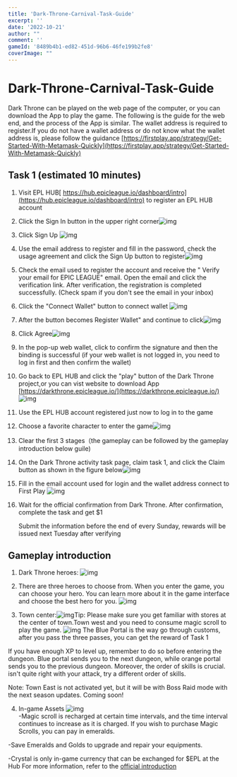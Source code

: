 ```yaml
---
title: 'Dark-Throne-Carnival-Task-Guide'
excerpt: ''
date: '2022-10-21'
author: "" 
comment: ''
gameId: '8489b4b1-ed82-451d-96b6-46fe199b2fe8'
coverImage: ""
---
```


# Dark-Throne-Carnival-Task-Guide

Dark Throne can be played on the web page of the computer, or you can download the App to play the game. The following is the guide for the web end, and the process of the App is similar. The wallet address is required to register.If you do not have a wallet address or do not know what the wallet address is, please follow the guidance [https://firstplay.app/strategy/Get-Started-With-Metamask-Quickly](https://firstplay.app/strategy/Get-Started-With-Metamask-Quickly)

## Task 1 (estimated 10 minutes)

1. Visit EPL HUB[ https://hub.epicleague.io/dashboard/intro](https://hub.epicleague.io/dashboard/intro) to register an EPL HUB account

2. Click the Sign In button in the upper right corner![img](https://lh3.googleusercontent.com/gNCy603kr7gynRyRtjob9-CuZgf3A3cV_Z_Y0pQ_d0cLR9Don86XPvh5-38w9dgBOtK9psffIqD1e4Q9nxsRsMTsQ0WBUQE-8L1YT49Vvyue2wEEQeIpfkbN7infV1cBrqCMGUl8-MwaH8zD1W-LJXUS1cwzZZKq-sts5EBvpyEjFG3VYNLeq-ZxR3uMjg)

3. Click Sign Up
![img](https://lh5.googleusercontent.com/eqDDx9CuDf_uxQTmVHzASAuwK425TP-WxfR7ld2kdo6zrY23qcyGgJa8mQUODYJUsn3B2OyW_A1WLH3J4_ELblKOzPpTeu7Z4DqJggIgPRwcRKmcSLvkhgqaLYk7WXlptR91eDDAMKyBxbs2IhrivWqUeOpkJZ31OV-J8xjarGjiWyNF1U-ay6y8HpcdoQ)

4. Use the email address to register and fill in the password, check the usage agreement and click the Sign Up button to register![img](https://lh6.googleusercontent.com/5rVPl6zPupDP36m6QK4ue08TbGkPWLWtmbRJPdKs91bTIjwx4593KbGVrEJQaL2lL-JBQfPcLYi-asU09qMGRI-dSzmkaoZ1nHNBKsKG_OVU3deKszN2cSyuz_eKebPAKEOV_ORq5C5ASc962lZMCHP40HNVBLUmAWRIcc-9bxYVXTZJRoUtUYrTJun4OQ)

5. Check the email used to register the account and receive the " Verify your email for EPIC LEAGUE" email. Open the email and click the verification link. After verification, the registration is completed successfully. (Check spam if you don't see the email in your inbox)

6. Click the "Connect Wallet" button to connect wallet ![img](https://lh6.googleusercontent.com/UMRF98uFuKaoVzNqgt3YSFIV9s0S86SE7U2aHYEamsTV4kKE5DqPXkge_CfiAmsy8tcrEBqw2oajyH4JuLRztt9RJEqjVgz71tIdvG9WcgElvjtY_loE5tNCQNjxyJ9tbbzEJjY6e3hgF31pOcuxrzKjjWV5ZK0obSws8F_AJ7zHN5L7kKy8BqDWRUT6Mg)

7. After the button becomes Register Wallet" and continue to click![img](https://lh5.googleusercontent.com/hRcLVgdgCvPJ9Ap57z33bnez7NgMhsnHkobd9Xprbpsupw3pRRQ6n6qPbFWUiyvllB49bulHtPl0l7XDE1NT19ofhRHvFwY74p6un9kwWKWab1nc0JgfhINnlSvfF6bfZu2Vn-UTRHD-iSr_uBw_5zAyCeZ32izsp5FXvPUX_yUggMvxScFGG0uX8_YwBw)

8. Click Agree![img](https://lh3.googleusercontent.com/UGxX778ftYd96FdZG_46BarogdVNbZNIdZxnuhMMeJX9wY5f0udeaxdTi_WOhp-qicodMcA36jHV_DN-Jj9od014SMzwFVSf60HWqH4nA29Qfyp6Y7iCz03z9ka0yaii4dhgbNOR_QU5-zEq2iHmcsX2yF5IgEVHxAAbCtrpLQ5FwuKUPl9lW7-kDqK0zw)

9. In the pop-up web wallet, click to confirm the signature and then the binding is successful (if your web wallet is not logged in, you need to log in first and then confirm the wallet)

10. Go back to EPL HUB and click the "play" button of the Dark Throne project,or you can vist website to download App [https://darkthrone.epicleague.io/](https://darkthrone.epicleague.io/)
![img](https://lh6.googleusercontent.com/0K3JFZJjTyUum9tmYgFQrqHtO2buDzkdH_tncTqEhkB8SqOdVXPve-vhLPcDLyedyNEDSeClixvG6o8JR4jTACTmOVY2w-8tLHS2HDAseZXta4dgfZGR-DYXwm5yyUG8zVVy7nXL7-zUCVGWkq54o_kSTH7tFF-W_wWaLV8QPA0uV9Pi_9DPhG2574lmOg)

11. Use the EPL HUB account registered just now to log in to the game

12. Choose a favorite character to enter the game![img](https://lh5.googleusercontent.com/NG-QxOvtNabWHFPFahTt8UwKJu4XE2TQ-yZxz8_YHHrhVPVI8YVpCxGB_HSCEJSjhlrm6EsmVJc53G4TlV6r6yK8H5MxPQDXu5KlRYSopAizS7mql9MdzbknG390RksbWDB92p9IwKRUzkMDIIgFpu54kYmeIv4ZaQ5Q5KiIxf4w_JkcOZtdDmhkUBSB4A)

13. Clear the first 3 stages（the gameplay can be followed by the gameplay introduction below guile)

14. On the Dark Throne activity task page, claim task 1, and click the Claim button as shown in the figure below![img](https://lh5.googleusercontent.com/SeEZ765W_2x9M68CcoBxXX6r4V4Coa519D0ckUx2VWY9jIH66cEekdHQa25dSmjghEgZNAo_IsMADs2drOOj6hUyJVFK0QzPgcNWKLnp1s9dL3-cTGvfV7EFkWvy3MditKjDNuu2w2E2BrYIpzS8SwGTArv5HSj-B57d0km3m1qvIwwyC-s2cmmwt0TqOQ)

15. Fill in the email account used for login and the wallet address connect to First Play
    ![img](https://lh3.googleusercontent.com/t3P1ObP_ly7b1ncinsARzuMfq1Q-Az63ZxzyguermHXRc_m_VLcJnZ0YnCbrMgEpRxHM_KL9pqQQFY2Tj88XmOaDx98ny8vSA0fhYkk5-PENV581tvvQjkd3SrZ6RiAhazs2sRYNuBAhkUlZuvMQHFnlmyH8OtUZdqWpqBvfM-Ud4bJ4HHj_mXPh4aro_g)

16. Wait for the official confirmation from Dark Throne. After confirmation, complete the task and get $1

    Submit the information before the end of every Sunday, rewards will be issued next Tuesday after verifying

## Gameplay introduction

1. Dark Throne heroes: ![img](https://lh3.googleusercontent.com/l_FU6GfGpPIu_uLfDsfeY9Ohfmtbt7rJKCKceSVcE2oCJpHHSXdlsafkxxkP8_GYqWwc2JzJjvB5GfFT_iuGT-OH238_1Iwf0GyGrOky_GOmqInWc4IwvobGmXUgw73XfC-J1M9oU7IlnVb4crIhiOlg8vDOHXi02QiTxfw-dN4JHmYlSKu8MW5bQm48Gw)

2. There are three heroes to choose from. When you enter the game, you can choose your hero. You can learn more about it in the game interface and choose the best hero for you. ![img](https://lh4.googleusercontent.com/QwkAlKoSpRp0JT5DXh9oUb_vjSc6Zlx19H_btiONUGdqJf1wLssbxZ2wh-8O6TVam1-ckpLsGqtQqrA6EckRdiaE555NjGnHkxlKwAppRtS59eX5qlyXT301UOaqL0z2vjzX8EVrHxvjkDud4ZbQ02syO1WzUCT4fRL7G5x0uJd48M7ubuZsT_V_7AFZ5Q)

3. Town center:![img](https://lh3.googleusercontent.com/zNnZ9GDLO18m9-fJvN52nkm26IVMfQgvgRyIZUbMZYnmxY9Pp4s8hV6BMs1nGwVyBikI8T5Ql6K9_dfG7w5NzXZdMWfEXCU0cHz_ydQqGijnasKo4ujEqcGI9X-OYpdl1hj3R-5BxDIKHtNSYZ3qJ-Ra7F7idv02O4fgwJ6vhT2VwgLRU-r4kjoL1avFyA)Tip: Please make sure you get familiar with stores at the center of town.Town west and you need to consume magic scroll to play the game. ![img](https://lh5.googleusercontent.com/iVC5wPfvVu8oXqRTGJVc1qeVM89tpTnk4KemJI4K1X5EM1o8sm5b4ZN_hLghbMklSWxRm_mcz_UUa60eB8jpcCZfdWAj4tmqfM2Uob5dmI3znLmBJk5xlRmfW9v6NXFaDNheZ5rBmPH9dQH3e3qFtqrNVPZoOucDEmMr3TmhKfUqrgdfdUiUXjBBij53JA) The Blue Portal is the way go through customs, after you pass the three passes, you can get the reward of Task 1

If you have enough XP to level up, remember to do so before entering the dungeon. Blue portal sends you to the next dungeon, while orange portal sends you to the previous dungeon. Moreover, the order of skills is crucial. isn't quite right with your attack, try a different order of skills.

Note: Town East is not activated yet, but it will be with Boss Raid mode with the next season updates. Coming soon!

4. In-game Assets
![img](https://lh5.googleusercontent.com/hM97urzrqpISqsyhlNcNcz_EV3U8EMFx3U0-AnvPeS1_ec1RFua7o_ku-w97o1GdDLF91vyYHKTTYq6_RfdEzelzpuo8t12uyVyjnXzagZbCi0GswCwNEHMXz4t0hmyz-Ob4Grx227VuWaaGJ4F9rwAe37EMb76AjTebpmRFz5ugV6BGvjwHQtzwftZYBw)  
-Magic scroll is recharged at certain time intervals, and the time interval continues to increase as it is charged. If you wish to purchase Magic Scrolls, you can pay in emeralds.

-Save Emeralds and Golds to upgrade and repair your equipments.

-Crystal is only in-game currency that can be exchanged for $EPL at the Hub For more information, refer to the [official introduction](https://medium.com/epicleagueteam/dark-throne-player-guide-595fc8d4e91b)